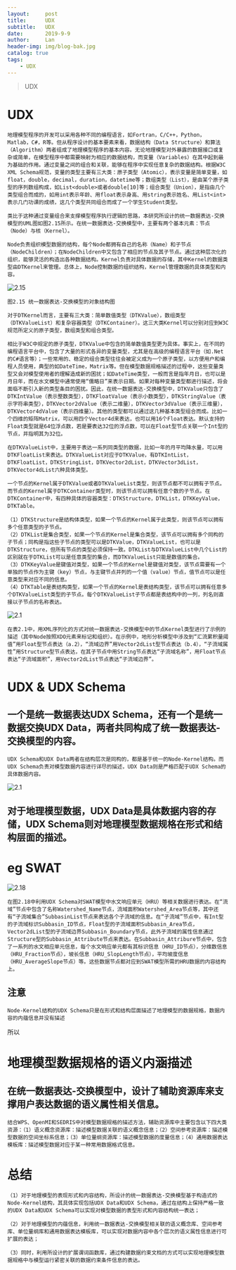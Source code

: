 ```yaml
---
layout:     post
title:      UDX
subtitle:   UDX
date:       2019-9-9
author:     Lan
header-img: img/blog-bak.jpg
catalog: true
tags:
    - UDX
---
```

>UDX
# UDX

    地理模型程序的开发可以采用各种不同的编程语言，如Fortran，C/C++，Python，Matlab，C#，R等。但从程序设计的基本要素来看，数据结构（Data Structure）和算法（Algorithm）两者组成了地理模型程序的基本内容。无论地理模型对外暴露的数据接口或复杂或简单，在模型程序中都需要映射为相应的数据结构，而变量（Variables）在其中起到最为基础的作用。通过变量之间的组合和关联，能够在程序中实现任意复杂的数据结构。根据W3C XML Schema规范，变量的类型主要有三大类：原子类型（Atomic），表示变量是简单变量，如float，double，decimal，duration，datetime等；数组类型（List），是由某个原子类型的序列数组构成，如List<double>或者double[10]等；组合类型（Union），是指由几个类型组合而成的，如用int表示年龄、用float表示身高、用string表示姓名、用List<int>表示几门功课的成绩，这几个类型共同组合而成了一个学生Student类型。

    类比于这种通过变量组合来支撑模型程序执行逻辑的思路，本研究所设计的统一数据表达-交换模型的UML图如图2.15所示。在统一数据表达-交换模型中，主要有两个基本元素：节点（Node）与核（Kernel）。

    Node负责组织模型数据的结构，每个Node都拥有自己的名称（Name）和子节点（NodeChildren）；在NodeChildren中又包含了相应的节点及其子节点。通过这种层次化的组织，能够灵活的构造出各种数据结构。Kernel负责对具体数据的存储，其中Kernel的数据类型由DTKernel来管理。总体上，Node控制数据的组织结构，Kernel管理数据的具体类型和内容。

![2.15](/img/blogimgs/19-9-9-UDX01.png)

    图2.15 统一数据表达-交换模型的对象结构图

    对于DTKernel而言，主要有三大类：简单数值类型（DTKValue），数组类型（DTKValueList）和复杂容器类型（DTKContainer）。这三大类Kernel可以分别对应到W3C规范所定义的原子类型，数组类型和组合类型。

    相比于W3C中规定的原子类型，DTKValue中包含的简单数值类型更为具体。事实上，在不同的编程语言平台中，包含了大量的形式各异的变量类型，尤其是在高级的编程语言平台（如.Net的C#语言等）；一些常用的、稳定的组合类型往往会被定义成为一个原子类型，以方便用户和编程人员使用，典型的如DateTime，Matrix等。但在模型数据规格描述的过程中，这些变量类型又会对模型使用者的理解造成新的困扰；如DateTime类型，一般而言是指年月日，也可以是月日年，而在水文模型中通常使用“儒略日”来表示日期。如果对每种变量类型都进行描述，将会面临不断引入新的类型条目的困扰。因此，在统一数据表达-交换模型中，DTKValue只包含了DTKIntValue（表示整数类型），DTKFloatValue（表示小数类型），DTKStringValue（表示字符串类型），DTKVector2dValue（表示二维量），DTKVector3dValue（表示三维量），DTKVector4dValue（表示四维量）。其他的类型都可以通过这几种基本类型组合而成。比如一个四维的矩阵Matrix，可以用四个Vector4d来表达，也可以用16个Float表达。默认支持的Float类型就是64位浮点数，若是要表达32位的浮点数，可以在Float型节点关联一个Int型的节点，并指明其为32位。

    在DTKValueList中，主要用于表达一系列同类型的数据，比如一年的月平均降水量，可以用DTKFloatList来表达。DTKValueList对应于DTKValue，有DTKIntList，DTKFloatList，DTKStringList，DTKVector2dList，DTKVector3dList，DTKVector4dList六种具体类型。

    一个节点的Kernel属于DTKValue或者DTKValueList类型，则该节点都不可以拥有子节点。而节点的Kernel属于DTKContainer类型时，则该节点可以拥有任意个数的子节点。在DTKContainer中，有四种具体的容器类型：DTKStructure，DTKList，DTKKeyValue，DTKTable。

    （1）DTKStructure是结构体类型，如果一个节点的Kernel属于此类型，则该节点可以拥有多个任意类型的子节点。
    （2）DTKList是集合类型，如果一个节点的Kernel是集合类型，该节点可以拥有多个同构的子节点；同构是指这些子节点的类型可以是DTKValue，DTKValueList，也可以是DTKStructure，但所有节点的类型必须保持一致。DTKList与DTKValueList中几个List的区别就在于DTKList可以是任意类型的集合，而DTKValueList只能是数值的集合。
    （3）DTKKeyValue是键值对类型，如果一个节点的Kernel是键值对类型，该节点需要有一个单独的节点作为主键（key）节点，与主键节点并列的一个值（value）节点，值节点可以是任意类型来对应不同的信息。
    （4）DTKTable是表结构类型，如果一个节点的Kernel是表结构类型，该节点可以拥有任意多个DTKValueList类型的子节点。每个DTKValueList子节点都是表结构中的一列，列名则直接以子节点的名称表达。


    
![2.1](/img/blogimgs/19-9-9-UDX2.png)

    在表2.1中，用XML序列化的方式对统一数据表达-交换模型中的节点Kernel类型进行了示例的描述（其中Node按照XDO元素来标记和组织）。在示例中，地形分析模型中涉及到“汇流累积量阈值”用Float型节点表达（a.2），“流域边界”用Vector2dList型节点表达（b.4），“子流域属性”用Structure型节点表达，在其子节点中用String节点表达“子流域名称”，用Float节点表达“子流域面积”，用Vector2dList节点表达“子流域边界”。




 # UDX & UDX Schema


## 一个是统一数据表达UDX Schema，还有一个是统一数据交换UDX Data，两者共同构成了统一数据表达-交换模型的内容。

    UDX Schema和UDX Data两者在结构层次是同构的，都是基于统一的Node-Kernel结构。而UDX Schema负责对模型数据内容进行详尽的描述，UDX Data则是严格匹配于UDX Schema的具体数据内容。

    
![2.1](/img/blogimgs/19-9-9-UDX3.png)

## 对于地理模型数据，UDX Data是具体数据内容的存储，UDX Schema则对地理模型数据规格在形式和结构层面的描述。

# eg SWAT

![2.18](/img/blogimgs/19-9-9-UDX4.png)

    在图2.18中利用UDX Schema对SWAT模型中水文响应单元（HRU）等相关数据进行表达。在“流域”节点中包含了名称Watershed_Name节点，流域面积Watershed_Area节点等，其中还有“子流域集合”SubbasinList节点来表达各个子流域的信息。在“子流域”节点中，有Int型的子流域标识Subbasin_ID节点，Float型的子流域面积Subbasin_Area节点，Vector2dList型的子流域边界Subbasin_Boundary节点，此外子流域的属性信息通过Structure型的Subbasin_Attribute节点来表达。在Subbasin_Attribure节点中，包含了一系列的水文相应单元信息，每个水文响应单元都有其标识信息（HRU_ID节点），分维数信息（HRU_Fraction节点），坡长信息（HRU_SlopLength节点），平均坡度信息（HRU_AverageSlope节点）等。这些数据节点都对应到SWAT模型所需的HRU数据的内容结构上。

## 注意
    Node-Kernel结构的UDX Schema只是在形式和结构层面描述了地理模型的数据规格，数据内容的内蕴信息并没有描述

所以
# 地理模型数据规格的语义内涵描述

## 在统一数据表达-交换模型中，设计了辅助资源库来支撑用户表达数据的语义属性相关信息。

    结合WPS、OpenMI和SEDRIS中对模型数据规格的描述方法，辅助资源库中主要包含以下四大类资源：（1）语义概念资源库：描述模型数据关联的语义概念信息；（2）空间参考资源库：描述模型数据的空间坐标系信息；（3）单位量纲资源库：描述模型数据的度量信息；（4）通用数据表达模板库：描述模型数据对应于某一种常用数据格式信息。

# 总结

    （1）对于地理模型的表现形式和内容结构，所设计的统一数据表达-交换模型基于构造式的Node-Kernel结构，其具体实现包括UDX Data和UDX Schema，通过在结构上保持严格一致的UDX Data和UDX Schema可以实现对模型数据的表型形式和内容结构统一表达；

    （2）对于地理模型的内蕴信息，利用统一数据表达-交换模型相关联的语义概念库、空间参考库、单位量纲库和通用数据表达模板库，可以实现对数据内容中各个层次的语义属性信息进行可扩展的表达；
    
    （3）同时，利用所设计的扩展谓词函数库，通过构建数据约束文档的方式可以实现地理模型数据规格中与模型运行紧密关联的数据约束条件信息的表达。